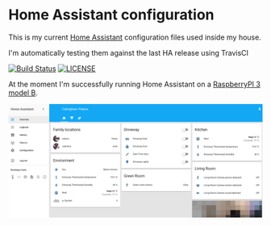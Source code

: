 # Home Assistant configuration

This is my current [Home Assistant](https://home-assistant.io/) configuration files used inside my house.

I'm automatically testing them against the last HA release using TravisCI

[![Build Status](https://travis-ci.org/rpanfili/home-assistant.svg?branch=master)](https://travis-ci.org/rpanfili/home-assistant)
[![LICENSE](https://img.shields.io/badge/license-Anti%20996-blue.svg)](https://github.com/996icu/996.ICU/blob/master/LICENSE)

At the moment I'm successfully running Home Assistant on a [RaspberryPI 3 model B](https://goo.gl/pBDyFJ).

![Dashboard](www/screen.png)
